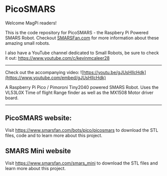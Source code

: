 # PicoSMARS
Welcome MagPi readers!

This is the code repository for PicoSMARS - the Raspbery Pi Powered SMARS Robot. Checkout [SMARSFan.com](https://www.smarsfan.com) for more information about these amazing small robots. 

I also have a YouTube channel dedicated to Small Robots, be sure to check it out: <https://www.youtube.com/c/kevinmcaleer28>

---

Check out the accompanying video:
![https://youtu.be/gJUsHlIcHdk](https://www.youtube.com/embed/gJUsHlIcHdk)

A Raspberry Pi Pico / Pimoroni Tiny2040 powered SMARS Robot.
Uses the VL53L0X Time of flight Range finder as well as the MX1508 Motor driver board.

---

## PicoSMARS website:
Visit <https://www.smarsfan.com/bots/pico/picosmars> to download the STL files, code and to learn more about this project.

## SMARS Mini website
Visit <https://www.smarsfan.com/smars_mini> to download the STL files and learn more about this project.
